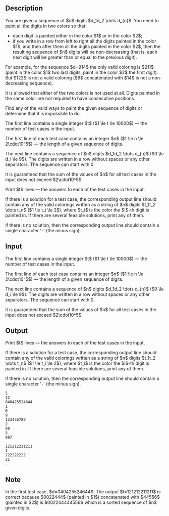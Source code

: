 ## Description

<div><p>You are given a sequence of $n$ digits $d_1d_2 \dots d_{n}$. You need to paint all the digits in two colors so that:</p><ul> <li> each digit is painted either in the color $1$ or in the color $2$; </li><li> if you write in a row from left to right all the digits painted in the color $1$, and then after them all the digits painted in the color $2$, then the resulting sequence of $n$ digits will be non-decreasing (that is, each next digit will be greater than or equal to the previous digit). </li></ul><p>For example, for the sequence $d=914$ the only valid coloring is $211$ (paint in the color $1$ two last digits, paint in the color $2$ the first digit). But $122$ is not a valid coloring ($9$ concatenated with $14$ is not a non-decreasing sequence).</p><p>It is allowed that either of the two colors is not used at all. Digits painted in the same color are not required to have consecutive positions.</p><p>Find any of the valid ways to paint the given sequence of digits or determine that it is impossible to do.</p></div><div class="input-specification"><p>The first line contains a single integer $t$ ($1 \le t \le 10000$) — the number of test cases in the input.</p><p>The first line of each test case contains an integer $n$ ($1 \le n \le 2\cdot10^5$) — the length of a given sequence of digits.</p><p>The next line contains a sequence of $n$ digits $d_1d_2 \dots d_{n}$ ($0 \le d_i \le 9$). The digits are written in a row without spaces or any other separators. The sequence can start with <span class="tex-font-style-tt">0</span>.</p><p>It is guaranteed that the sum of the values ​​of $n$ for all test cases in the input does not exceed $2\cdot10^5$.</p></div><div class="output-specification"><p>Print $t$ lines — the answers to each of the test cases in the input.</p><p>If there is a solution for a test case, the corresponding output line should contain any of the valid colorings written as a string of $n$ digits $t_1t_2 \dots t_n$ ($1 \le t_i \le 2$), where $t_i$ is the color the $i$-th digit is painted in. If there are several feasible solutions, print any of them.</p><p>If there is no solution, then the corresponding output line should contain a single character '<span class="tex-font-style-tt">-</span>' (the minus sign).</p></div>

## Input

<p>The first line contains a single integer $t$ ($1 \le t \le 10000$) — the number of test cases in the input.</p><p>The first line of each test case contains an integer $n$ ($1 \le n \le 2\cdot10^5$) — the length of a given sequence of digits.</p><p>The next line contains a sequence of $n$ digits $d_1d_2 \dots d_{n}$ ($0 \le d_i \le 9$). The digits are written in a row without spaces or any other separators. The sequence can start with <span class="tex-font-style-tt">0</span>.</p><p>It is guaranteed that the sum of the values ​​of $n$ for all test cases in the input does not exceed $2\cdot10^5$.</p>

## Output

<p>Print $t$ lines — the answers to each of the test cases in the input.</p><p>If there is a solution for a test case, the corresponding output line should contain any of the valid colorings written as a string of $n$ digits $t_1t_2 \dots t_n$ ($1 \le t_i \le 2$), where $t_i$ is the color the $i$-th digit is painted in. If there are several feasible solutions, print any of them.</p><p>If there is no solution, then the corresponding output line should contain a single character '<span class="tex-font-style-tt">-</span>' (the minus sign).</p>





```input1
5
12
040425524644
1
0
9
123456789
2
98
3
987
```




```output1
121212211211
1
222222222
21
-
```



## Note

<p>In the first test case, $d=040425524644$. The output $t=121212211211$ is correct because $0022444$ (painted in $1$) concatenated with $44556$ (painted in $2$) is $002244444556$ which is a sorted sequence of $n$ given digits.</p>

